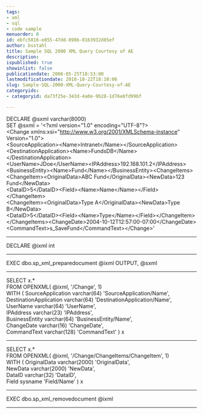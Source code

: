 ```yaml
---
tags:
- xml
- sql
- code sample
menuorder: 0
id: ebfc5816-e855-47dd-898b-8163932d85ef
author: bsstahl
title: Sample SQL 2000 XML Query Courtesy of AE
description: 
ispublished: true
showinlist: false
publicationdate: 2006-05-25T18:53:00
lastmodificationdate: 2010-10-22T18:10:06
slug: Sample-SQL-2000-XML-Query-Courtesy-of-AE
categoryids:
- categoryid: da73f25e-343d-4a0e-9b28-1d76e8fd99bf

---
```


DECLARE @sxml varchar(8000)  
 SET @sxml = '&lt;?xml version="1.0" encoding="UTF-8"?&gt;  
 &lt;Change xmlns:xsi="http://www.w3.org/2001/XMLSchema-instance" Version="1.0"&gt;  
 &lt;SourceApplication&gt;&lt;Name&gt;Intranet&lt;/Name&gt;&lt;/SourceApplication&gt;  
 &lt;DestinationApplication&gt;&lt;Name&gt;FundsDB&lt;/Name&gt;&lt;/DestinationApplication&gt;  
 &lt;UserName&gt;JDoe&lt;/UserName&gt;&lt;IPAddress&gt;192.168.101.2&lt;/IPAddress&gt;  
 &lt;BusinessEntity&gt;&lt;Name&gt;Fund&lt;/Name&gt;&lt;/BusinessEntity&gt;&lt;ChangeItems&gt;  
 &lt;ChangeItem&gt;&lt;OriginalData&gt;ABC Fund&lt;/OriginalData&gt;&lt;NewData&gt;123 Fund&lt;/NewData&gt;  
 &lt;DataID&gt;5&lt;/DataID&gt;&lt;Field&gt;&lt;Name&gt;Name&lt;/Name&gt;&lt;/Field&gt;&lt;/ChangeItem&gt;  
 &lt;ChangeItem&gt;&lt;OriginalData&gt;Type A&lt;/OriginalData&gt;&lt;NewData&gt;Type B&lt;/NewData&gt;  
 &lt;DataID&gt;5&lt;/DataID&gt;&lt;Field&gt;&lt;Name&gt;Type&lt;/Name&gt;&lt;/Field&gt;&lt;/ChangeItem&gt;  
 &lt;/ChangeItems&gt;&lt;ChangeDate&gt;2004-10-12T12:57:00-07:00&lt;/ChangeDate&gt;  
 &lt;CommandText&gt;s\_SaveFund&lt;/CommandText&gt;&lt;/Change&gt;'  
  
 --------------- ----------------------- -----------------------   
  
 DECLARE @ixml int  
  
 --------------- ----------------------- -----------------------   
  
 EXEC dbo.sp\_xml\_preparedocument @ixml OUTPUT, @sxml  
  
 --------------- ----------------------- -----------------------   
  
 SELECT x.\*  
 FROM OPENXML( @ixml, '/Change', 1)  
 WITH ( SourceApplication varchar(64) 'SourceApplication/Name',  
 DestinationApplication varchar(64) 'DestinationApplication/Name',  
 UserName varchar(64) 'UserName',  
 IPAddress varchar(23) 'IPAddress',   
 BusinessEntity varchar(64) 'BusinessEntity/Name',  
 ChangeDate varchar(16) 'ChangeDate',  
 CommandText varchar(128) 'CommandText' ) x  
  
 --------------- ----------------------- -----------------------   
  
 SELECT x.\*  
 FROM OPENXML( @ixml, '/Change/ChangeItems/ChangeItem', 1)  
 WITH ( OriginalData varchar(2000) 'OriginalData',  
 NewData varchar(2000) 'NewData',  
 DataID varchar(32) 'DataID',  
 Field sysname 'Field/Name' ) x  
  
 --------------- ----------------------- -----------------------   
  
 EXEC dbo.sp\_xml\_removedocument @ixml  
  
 --------------- ----------------------- -----------------------

